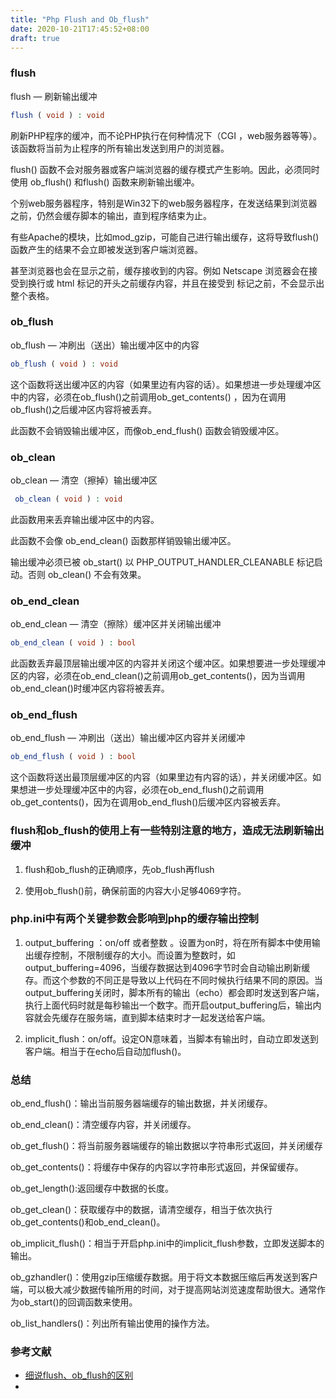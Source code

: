 ```yaml
---
title: "Php Flush and Ob_flush"
date: 2020-10-21T17:45:52+08:00
draft: true
---
```


### flush

flush — 刷新输出缓冲

```php
flush ( void ) : void
```

刷新PHP程序的缓冲，而不论PHP执行在何种情况下（CGI ，web服务器等等）。该函数将当前为止程序的所有输出发送到用户的浏览器。

flush() 函数不会对服务器或客户端浏览器的缓存模式产生影响。因此，必须同时使用 ob_flush() 和flush() 函数来刷新输出缓冲。

个别web服务器程序，特别是Win32下的web服务器程序，在发送结果到浏览器之前，仍然会缓存脚本的输出，直到程序结束为止。

有些Apache的模块，比如mod_gzip，可能自己进行输出缓存，这将导致flush()函数产生的结果不会立即被发送到客户端浏览器。

甚至浏览器也会在显示之前，缓存接收到的内容。例如 Netscape 浏览器会在接受到换行或 html 标记的开头之前缓存内容，并且在接受到 </table> 标记之前，不会显示出整个表格。

### ob_flush

ob_flush — 冲刷出（送出）输出缓冲区中的内容

```php
ob_flush ( void ) : void
```

这个函数将送出缓冲区的内容（如果里边有内容的话）。如果想进一步处理缓冲区中的内容，必须在ob_flush()之前调用ob_get_contents() ，因为在调用ob_flush()之后缓冲区内容将被丢弃。

此函数不会销毁输出缓冲区，而像ob_end_flush() 函数会销毁缓冲区。


### ob_clean

 ob_clean — 清空（擦掉）输出缓冲区

 ```php
  ob_clean ( void ) : void
 ```

 此函数用来丢弃输出缓冲区中的内容。

 此函数不会像 ob_end_clean() 函数那样销毁输出缓冲区。

 输出缓冲必须已被 ob_start() 以 PHP_OUTPUT_HANDLER_CLEANABLE 标记启动。否则 ob_clean() 不会有效果。


### ob_end_clean

ob_end_clean — 清空（擦除）缓冲区并关闭输出缓冲

```php
ob_end_clean ( void ) : bool
```

此函数丢弃最顶层输出缓冲区的内容并关闭这个缓冲区。如果想要进一步处理缓冲区的内容，必须在ob_end_clean()之前调用ob_get_contents()，因为当调用ob_end_clean()时缓冲区内容将被丢弃。

### ob_end_flush

ob_end_flush — 冲刷出（送出）输出缓冲区内容并关闭缓冲

```php
ob_end_flush ( void ) : bool
```

这个函数将送出最顶层缓冲区的内容（如果里边有内容的话），并关闭缓冲区。如果想进一步处理缓冲区中的内容，必须在ob_end_flush()之前调用 ob_get_contents()，因为在调用ob_end_flush()后缓冲区内容被丢弃。


### flush和ob_flush的使用上有一些特别注意的地方，造成无法刷新输出缓冲

1. flush和ob_flush的正确顺序，先ob_flush再flush

2.  使用ob_flush()前，确保前面的内容大小足够4069字符。

### php.ini中有两个关键参数会影响到php的缓存输出控制

1. output_buffering ：on/off 或者整数 。设置为on时，将在所有脚本中使用输出缓存控制，不限制缓存的大小。而设置为整数时，如output_buffering=4096，当缓存数据达到4096字节时会自动输出刷新缓存。而这个参数的不同正是导致以上代码在不同时候执行结果不同的原因。当output_buffering关闭时，脚本所有的输出（echo）都会即时发送到客户端，执行上面代码时就是每秒输出一个数字。而开启output_buffering后，输出内容就会先缓存在服务端，直到脚本结束时才一起发送给客户端。

2. implicit_flush：on/off。设定ON意味着，当脚本有输出时，自动立即发送到客户端。相当于在echo后自动加flush()。


### 总结

ob_end_flush()：输出当前服务器端缓存的输出数据，并关闭缓存。

ob_end_clean()：清空缓存内容，并关闭缓存。

ob_get_flush()：将当前服务器端缓存的输出数据以字符串形式返回，并关闭缓存

ob_get_contents()：将缓存中保存的内容以字符串形式返回，并保留缓存。

ob_get_length():返回缓存中数据的长度。

ob_get_clean()：获取缓存中的数据，请清空缓存，相当于依次执行ob_get_contents()和ob_end_clean()。

ob_implicit_flush()：相当于开启php.ini中的implicit_flush参数，立即发送脚本的输出。

ob_gzhandler()：使用gzip压缩缓存数据。用于将文本数据压缩后再发送到客户端，可以极大减少数据传输所用的时间，对于提高网站浏览速度帮助很大。通常作为ob_start()的回调函数来使用。

ob_list_handlers()：列出所有输出使用的操作方法。

### 参考文献
- [细说flush、ob_flush的区别](https://www.cnblogs.com/phpper/p/7750104.html)
- []()
